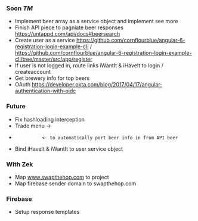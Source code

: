 ### Soon _TM_
- Implement beer array as a service object and implement see more
- Finish API piece to pagniate beer responses https://untappd.com/api/docs#beersearch
- Create user as a service https://github.com/cornflourblue/angular-6-registration-login-example-cli / https://github.com/cornflourblue/angular-6-registration-login-example-cli/tree/master/src/app/register 
- If user is not logged in, route links iWantIt & iHaveIt to login / createaccount
- Get brewery info for top beers
- OAuth https://developer.okta.com/blog/2017/04/17/angular-authentication-with-oidc

### Future
- Fix hashloading interception
- Trade menu -> 
-               <- to automatically port beer info in from API beer
- Bind iHaveIt & iWantIt to user service object

### With Zek
- Map www.swapthehop.com to project
- Map firebase sender domain to swapthehop.com

### Firebase
- Setup response templates